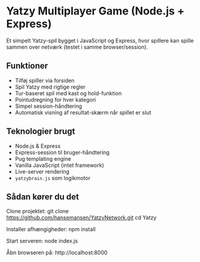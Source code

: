 # Yatzy Multiplayer Game (Node.js + Express)

Et simpelt Yatzy-spil bygget i JavaScript og Express, hvor spillere kan spille sammen over netværk (testet i samme browser/session).

## Funktioner

- Tilføj spiller via forsiden
- Spil Yatzy med rigtige regler
- Tur-baseret spil med kast og hold-funktion
- Pointudregning for hver kategori
- Simpel session-håndtering
- Automatisk visning af resultat-skærm når spillet er slut

## Teknologier brugt

- Node.js & Express
- Express-session til bruger-håndtering
- Pug templating engine
- Vanilla JavaScript (intet framework)
- Live-server rendering
- `yatzybrain.js` som logikmotor

## Sådan kører du det

Clone projektet:
git clone https://github.com/hansemansen/YatzyNetwork.git
cd Yatzy

Installer afhængigheder:
npm install

Start serveren:
node index.js

Åbn browseren på:
http://localhost:8000  
